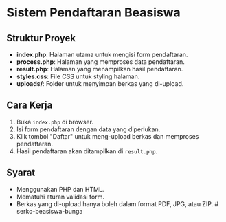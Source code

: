 # Sistem Pendaftaran Beasiswa

## Struktur Proyek
- **index.php**: Halaman utama untuk mengisi form pendaftaran.
- **process.php**: Halaman yang memproses data pendaftaran.
- **result.php**: Halaman yang menampilkan hasil pendaftaran.
- **styles.css**: File CSS untuk styling halaman.
- **uploads/**: Folder untuk menyimpan berkas yang di-upload.

## Cara Kerja
1. Buka `index.php` di browser.
2. Isi form pendaftaran dengan data yang diperlukan.
3. Klik tombol "Daftar" untuk meng-upload berkas dan memproses pendaftaran.
4. Hasil pendaftaran akan ditampilkan di `result.php`.

## Syarat
- Menggunakan PHP dan HTML.
- Mematuhi aturan validasi form.
- Berkas yang di-upload hanya boleh dalam format PDF, JPG, atau ZIP.
#   s e r k o - b e a s i s w a - b u n g a  
 